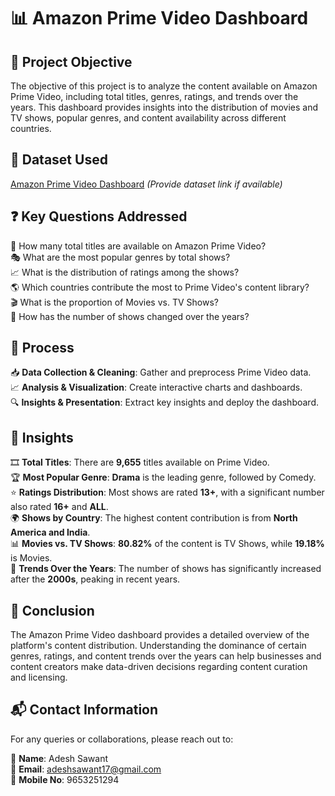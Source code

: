 
# 📊 Amazon Prime Video Dashboard  

## 🎯 Project Objective  
The objective of this project is to analyze the content available on Amazon Prime Video, including total titles, genres, ratings, and trends over the years. This dashboard provides insights into the distribution of movies and TV shows, popular genres, and content availability across different countries.  



## 📂 Dataset Used  
[Amazon Prime Video Dashboard](#) *(Provide dataset link if available)*  



## ❓ Key Questions Addressed  

🔢 How many total titles are available on Amazon Prime Video?  
🎭 What are the most popular genres by total shows?  
📈 What is the distribution of ratings among the shows?  
🌎 Which countries contribute the most to Prime Video's content library?  
🎬 What is the proportion of Movies vs. TV Shows?  
📆 How has the number of shows changed over the years?  



## 🔄 Process  

📥 **Data Collection & Cleaning**: Gather and preprocess Prime Video data.  
📈 **Analysis & Visualization**: Create interactive charts and dashboards.  
🔍 **Insights & Presentation**: Extract key insights and deploy the dashboard.  



## 🔎 Insights  

🎞 **Total Titles**: There are **9,655** titles available on Prime Video.  
🏆 **Most Popular Genre**: **Drama** is the leading genre, followed by Comedy.  
⭐ **Ratings Distribution**: Most shows are rated **13+**, with a significant number also rated **16+** and **ALL**.  
🌍 **Shows by Country**: The highest content contribution is from **North America and India**.  
📊 **Movies vs. TV Shows**: **80.82%** of the content is TV Shows, while **19.18%** is Movies.  
📆 **Trends Over the Years**: The number of shows has significantly increased after the **2000s**, peaking in recent years.  



## 🏁 Conclusion  

The Amazon Prime Video dashboard provides a detailed overview of the platform's content distribution. Understanding the dominance of certain genres, ratings, and content trends over the years can help businesses and content creators make data-driven decisions regarding content curation and licensing.  



## 📬 Contact Information  
For any queries or collaborations, please reach out to:  

👤 **Name**: Adesh Sawant  
📧 **Email**: adeshsawant17@gmail.com  
📱 **Mobile No**: 9653251294  


